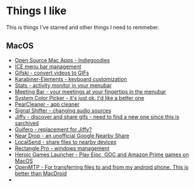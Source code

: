 # Things I like
This is things I've starred and other things I need to remmeber.

## MacOS
- [Open Source Mac Apps - Indiegoodies](https://indiegoodies.com/awesome-open-source-mac-apps)
- [ICE menu bar management](https://github.com/jordanbaird/Ice)
- [Gifski - convert videos to GIFs](https://github.com/sindresorhus/Gifski)
- [Karabiner-Elements - keyboard customization](https://github.com/pqrs-org/Karabiner-Elements)
- [Stats - activity monitor in your menubar](https://github.com/exelban/stats)
- [Meeting Bar - your meetings at your fingertips in the menubar](https://github.com/leits/MeetingBar)
- [System Color Picker - it's just ok. I'd like a better one](https://github.com/sindresorhus/System-Color-Picker)
- [PearCleaner - app cleaner](https://github.com/alienator88/Pearcleaner)
- [Signal Shifter - changing audio sources](https://apps.apple.com/us/app/signal-shifter/id6446061552?mt=12)
- [Jiffy - discover and share gifs - need to find a new one since this is sarchived](https://sindresorhus.com/jiffy)
- [Guifero - replacement for Jiffy?](https://guifero.app/)
- [Near Drop - an unofficial Google Nearby Share](https://github.com/grishka/NearDrop)
- [LocalSend - share files to nearby devices](https://localsend.org/)
- [Rectangle Pro - windows management](https://rectangleapp.com/pro)
- [Heroic Games Launcher - Play Eipc, GOC and Amazon Prime games on MacOS](https://heroicgameslauncher.com/)
- [OpenMTP - For transferring files to and from my android phone. This is better than MacDroid](https://openmtp.ganeshrvel.com/)
- 

